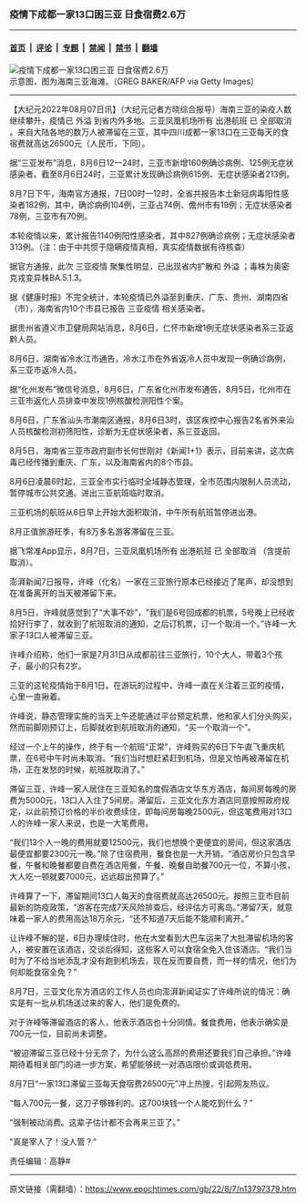 ### 疫情下成都一家13口困三亚 日食宿费2.6万

---

#### [首页](../../../..?n13797379) &nbsp;|&nbsp; [评论](../../../../../epoch-comment?n13797379) &nbsp;|&nbsp; [专题](../../../../../epoch-special?n13797379) &nbsp;|&nbsp; [禁闻](../../../../../epoch-news?n13797379) &nbsp;|&nbsp; [禁书](../../../../../books?n13797379) &nbsp;|&nbsp; [翻墙](https://github.com/gfw-breaker/nogfw/blob/master/README.md?n13797379)


<div><img alt="疫情下成都一家13口困三亚 日食宿费2.6万" class="attachment-djy_600_400 size-djy_600_400 wp-post-image" src="https://i.epochtimes.com/assets/uploads/2022/07/id13774987-GettyImages-1069659124-600x400.jpeg"/>
<div class="caption">
 示意图，图为海南三亚海滩。（GREG BAKER/AFP via Getty Images）
</div></div><hr/><div class="post_content" id="artbody" itemprop="articleBody">
 <!-- article content begin -->
 <p>
  【大纪元2022年08月07日讯】（大纪元记者方晓综合报导）海南三亚的染疫人数继续攀升，疫情已
  <ok href="https://www.epochtimes.com/gb/tag/%E5%A4%96%E6%BA%A2.html">
   外溢
  </ok>
  到省内外多地。三亚凤凰机场所有
  <ok href="https://www.epochtimes.com/gb/tag/%E5%87%BA%E6%B8%AF%E8%88%AA%E7%8F%AD.html">
   出港航班
  </ok>
  已
  <ok href="https://www.epochtimes.com/gb/tag/%E5%85%A8%E9%83%A8%E5%8F%96%E6%B6%88.html">
   全部取消
  </ok>
  。来自大陆各地的数万人被滞留在三亚，其中四川成都一家13口在三亚每天的食宿费就高达26500元（人民币，下同）。
 </p>
 <p>
  据“三亚发布”消息，8月6日12—24时，三亚市新增160例确诊病例、125例无症状感染者。截至8月6日24时，三亚累计发现确诊病例615例、无症状感染者213例。
 </p>
 <p>
  8月7日下午，海南官方通报，7日00时—12时，全省共报告本土新冠病毒阳性感染者182例，其中，确诊病例104例，三亚占74例、儋州市有19例；无症状感染者78例，三亚市有70例。
 </p>
 <p>
  本轮疫情以来，累计报告1140例阳性感染者，其中827例确诊病例；无症状感染者313例。（注：由于中共惯于隐瞒疫情真相，真实疫情数据有待核查）
 </p>
 <p>
  据官方通报，此次
  <ok href="https://www.epochtimes.com/gb/tag/%E4%B8%89%E4%BA%9A%E7%96%AB%E6%83%85.html">
   三亚疫情
  </ok>
  聚集性明显，已出现省内扩散和
  <ok href="https://www.epochtimes.com/gb/tag/%E5%A4%96%E6%BA%A2.html">
   外溢
  </ok>
  ；毒株为奥密克戎变异株BA.5.1.3。
 </p>
 <p>
  据《健康时报》不完全统计，本轮疫情已外溢至到重庆、广东、贵州、湖南四省（市），海南省内10个市县已报告
  <ok href="https://www.epochtimes.com/gb/tag/%E4%B8%89%E4%BA%9A%E7%96%AB%E6%83%85.html">
   三亚疫情
  </ok>
  相关感染者。
 </p>
 <p>
  据贵州省遵义市卫健局网站消息，8月6日，仁怀市新增1例无症状感染者系三亚返黔人员。
 </p>
 <p>
  8月6日，湖南省冷水江市通告，冷水江市在外省返冷人员中发现一例确诊病例，系三亚市返冷人员。
 </p>
 <p>
  据“化州发布”微信号消息，8月6日，广东省化州市发布通告，8月5日，化州市在三亚市返化人员排查中发现1例核酸检测阳性个案。
 </p>
 <p>
  8月6日，广东省汕头市潮南区通报，8月6日3时，该区疾控中心报告2名省外来汕人员核酸检测初筛阳性，诊断为无症状感染者，系三亚返回。
 </p>
 <p>
  8月5日，海南省三亚市政府副市长何世刚对《新闻1+1》表示，目前来讲，这次病毒已经传播到重庆、广东，以及海南省内的8个市县。
 </p>
 <p>
  8月6日凌晨6时起，三亚全市实行临时全域静态管理，全市范围内限制人员流动，暂停城市公共交通。进出三亚航班临时取消。
 </p>
 <p>
  三亚机场的航班从6日早上开始大面积取消，中午所有航班暂停进出港。
 </p>
 <p>
  8月正值旅游旺季，有8万多名游客滞留在三亚。
 </p>
 <p>
  据飞常准App显示，8月7日，三亚凤凰机场所有
  <ok href="https://www.epochtimes.com/gb/tag/%E5%87%BA%E6%B8%AF%E8%88%AA%E7%8F%AD.html">
   出港航班
  </ok>
  已
  <ok href="https://www.epochtimes.com/gb/tag/%E5%85%A8%E9%83%A8%E5%8F%96%E6%B6%88.html">
   全部取消
  </ok>
  （含提前取消）。
 </p>
 <p>
  澎湃新闻7日报导，许峰（化名）一家在三亚旅行原本已经接近了尾声，却没想到在准备离开的当天被滞留下来。
 </p>
 <p>
  8月5日，许峰就感觉到了“大事不妙”，“我们是6号回成都的机票，5号晚上已经收拾好行李了，就收到了航班取消的通知，之后订机票，订一个取消一个。”许峰一大家子13口人被滞留三亚。
 </p>
 <p>
  许峰介绍称，他们一家是7月31日从成都前往三亚旅行，10个大人，带着3个孩子，最小的只有2岁。
 </p>
 <p>
  三亚的这轮疫情始于8月1日。在游玩的过程中，许峰一直在关注着三亚的疫情，心里一直揪着。
 </p>
 <p>
  许峰说，静态管理实施的当天上午还能通过平台预定机票，他和家人们分头购买，然而前脚刚预订上，后脚就收到航班取消的通知，“买一个取消一个”。
 </p>
 <p>
  经过一个上午的操作，终于有一个航班“正常”，许峰购买的6日下午直飞重庆机票，在6号中午时尚未取消。“我们当时想赶紧赶到机场，但是又怕再被滞留在机场，正在发愁的时候，航班就取消了。”
 </p>
 <p>
  滞留三亚，许峰一家人居住在三亚知名的度假酒店文华东方酒店，每间房每晚的房费为5000元，13口人入住了5间房。滞留后，三亚文化东方酒店同意按照政府规定，以此前预订价格的半价收费续住，即每间房每晚2500元，但这笔费用对13口人的许峰一家人来说，也是一大笔费用。
 </p>
 <p>
  “我们13个人一晚的费用就要12500元，我们也想换个更便宜的房间，但这家酒店最便宜都要2300元一晚。”除了住宿费用，餐食也是一大开销，“酒店房价只包含早餐，午餐和晚餐都要自费在酒店用餐，午餐、晚餐自助餐700元一位，不算小孩，大人吃一顿就要7000元，远远超出预算了。”
 </p>
 <p>
  许峰算了一下，滞留期间13口人每天的食宿费就高达26500元。按照三亚市目前最新的防疫政策，“游客在完成7天风险排查后，经评估方可离岛。”滞留7天，就意味着一家人的费用高达18万余元，“还不知道7天后能不能顺利离开。”
 </p>
 <p>
  让许峰不解的是，6日办理续住时，他在大堂看到大巴车运来了大批滞留机场的客人，被安置在该酒店，交谈后得知，这些客人可以食宿全免入住该酒店。“我们当时为了不给当地添乱才没有跑到机场去，现在反而要自费，而一样的情况，他们为何却能食宿全免？”
 </p>
 <p>
  8月7日，三亚文化东方酒店的工作人员也向澎湃新闻证实了许峰所说的情况：确实是有一批从机场送过来的客人，他们是免费的。
 </p>
 <p>
  对于许峰等滞留酒店的客人，他表示酒店也十分同情。餐食费用，他表示确实是700元一位，目前尚未调整。
 </p>
 <p>
  “被迫滞留三亚已经十分无奈了，为什么这么高昂的费用还要我们自己承担。”许峰期待着相关部门的进一步方案，希望能够统一对酒店限价或调低费用。
 </p>
 <p>
  8月7日“一家13口滞留三亚每天食宿费26500元”冲上热搜，引起网友热议。
 </p>
 <p>
  “每人700元一餐，这刀子够锋利的。这700块钱一个人能吃到什么？”
 </p>
 <p>
  “强制被动消费。这辈子估计都不会再来三亚了。”
 </p>
 <p>
  “真是宰人了！没人管？”
 </p>
 <p>
  责任编辑：高静#
 </p>
 <!-- article content end -->
 <div id="below_article_ad">
 </div>
</div>


---

原文链接（需翻墙）：https://www.epochtimes.com/gb/22/8/7/n13797379.htm